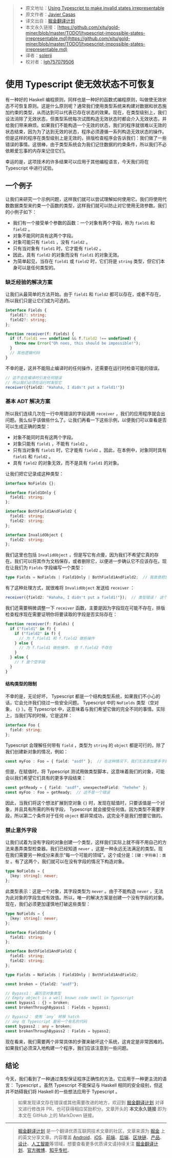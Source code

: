 > * 原文地址：[Using Typescript to make invalid states irrepresentable](http://www.javiercasas.com/articles/typescript-impossible-states-irrepresentable)
> * 原文作者：[Javier Casas](http://www.javiercasas.com)
> * 译文出自：[掘金翻译计划](https://github.com/xitu/gold-miner)
> * 本文永久链接：[https://github.com/xitu/gold-miner/blob/master/TODO1/typescript-impossible-states-irrepresentable.md](https://github.com/xitu/gold-miner/blob/master/TODO1/typescript-impossible-states-irrepresentable.md)
> * 译者：[solerji](https://github.com/solerji)
> * 校对者：[lgh757079506](https://github.com/lgh757079506)

# 使用 Typescript 使无效状态不可恢复

有一种好的 Haskell 编程原则，同样也是一种好的函数式编程原则，叫做使无效状态不可恢复原则。这是什么原则呢？通常我们使用类型系统来构建对数据和状态施加约束的类型，从而达到可以代表已存在状态的效果。现在，在类型级别上，我们设法消除了无效状态，但类型系统每次试图构造无效状态时都会介入无效状态，并给我们带来麻烦。如果我们不能构造一个无效的状态，我们的程序就很难以无效的状态结束，因为为了达到无效的状态，程序必须遵循一系列构造无效状态的操作。但是这样的程序在类型级别上是无效的，排版检查程序会告诉我们：我们做了一些错误的事情。这很棒，由于类型系统会为我们记住数据的约束条件，所以我们不必依赖爱忘事的内存来记住它们。

幸运的是，这项技术的许多结果可以应用于其他编程语言，今天我们将在 Typescript 中进行试验。

## 一个例子

让我们来研究一个示例问题，这样我们就可以尝试理解如何使用它。我们将使用代数数据类型来约束一个函数的类型，这样我们就可以防止对它使用无效参数。我们的小例子如下：

* 我们有一个接受单个参数的函数：一个对象有两个字段，称为 `field1` 和 `field2` 。
* 对象不能同时具有这两个字段。
* 对象可能只有 `field1` ，没有 `field2` 。
* 只有当对象有 `field1` 时，它才能有 `field2` 。
* 因此，具有 `field2` 的对象而没有 `field1` 的对象无效。
* 为简单起见，当存在 `field1` 或 `field2` 时，它们将是 `string` 类型，但它们本身可以是任何类型的。

### 缺乏经验的解决方案

让我们从最简单的方法开始。由于 `field1` 和 `field2` 都可以存在，或者不存在，所以我们只是让它们成为可选的。

```typescript
interface Fields {
  field1?: string;
  field2?: string;
};

function receiver(f: Fields) {
  if (f.field1 === undefined && f.field2 !== undefined) {
    throw new Error("Oh noes, this should be impossible!");
  }
  // 其他逻辑代码
}
```

不幸的是，这并不能阻止编译时的任何操作，还需要在运行时检查可能的错误。

```typescript
// 这不会在编译时引发任何错误
// 所以我们必须在运行时发现它
receiver({field2: "Hahaha, I didn't put a field1!"})
```

### 基本 ADT 解决方案

所以我们连续几次在一行中用错误的字段调用 `receiver` ，我们的应用程序就会出问题。我么似乎该做些什么了。让我们再看一下这些示例，以便我们可以查看是否可以生成正确的类型：

* 对象不能同时具有这两个字段。
* 对象只能有 `field1` ，不能有 `field2` 。
* 只有当对象有 `field1` 时，它才能有 `field2` 。因此，在本例中，对象同时具有 `field1` 和 `field2` 。
* 具有 `field2` 的对象无效，而不是具有 `field1` 的对象。

让我们把它记录成这种类型：

```typescript
interface NoFields {};

interface Field1Only {
  field1: string;
};

interface BothField1AndField2 {
  field1: string;
  field2: string;
};

interface InvalidObject {
  field2: string;
};
```

我们这里也包括 `InvalidObject` ，但是写它有点傻，因为我们不希望它真的存在。我们可以将其作为文档保存，或者删除它，以便进一步确认它不应该存在。现在让我们为 `Fields` 字段编写一个类型：

```typescript
type Fields = NoFields | Field1Only | BothField1AndField2;  // 我故意把放在这里的无效对象忘了
```

有了这种处理方式，就很难将 `InvalidObject` 发送给 `receiver` ：

```typescript
receiver({field2: "Hahaha, I didn't put a field1!"});  // 类型错误！ 这个对象和 `Fields` 不匹配
```

我们还需要稍微调整一下 `receiver` 函数，主要是因为字段现在可能不存在，排版检查程序现在需要证明你将要读取的字段是否实际存在：

```typescript
function receiver(f: Fields) {
  if ("field1" in f) {
    if ("field2" in f) {
      // 为 f.field1 和 f.field2 做些操作
    } else {
      // 为 f.field1 做些操作， 但 f.field2 不存在
    }
  } else {
    // f 是个空字段
  }
}
```

#### 结构类型的限制

不幸的是，无论好坏， Typescript 都是一个结构类型系统，如果我们不小心的话，它会允许我们绕过一些安全问题。 Typescript 中的 `NoFields` 类型（空对象， `{}` ）。在 Typescript 中，这意味着与我们希望它做的完全不同的事情。实际上，当我们写的时候，它是这样：

```typescript
interface Foo {
  field: string;
};
```

Typescript 会理解任何带有 `field` ，类型为 `string` 的 `object` 都是可行的，除了我们创建新对象的情况，例如：

```typescript
const myFoo : Foo = { field: "asdf" };  // 在这种情况下，我们无法添加更多字段
```

但是，在赋值时，将 Typescript 测试用做类型脚本，这意味着我们的对象，可能会以我们希望它们具有的更多字段结束：

```typescript
const getReady = { field: "asdf", unexpectedField: "hehehe" };
const myFoo : Foo = getReady;  // 这不是一个错误
```

因此，当我们将这个想法扩展到空对象 `{}` 时，发现在赋值时，只要该值是一个对象，并且具有所需的所有字段， Typescript 就会接受任何值。因为类型不需要字段，所以第二个条件对于任何 `object` 都非常成功，这完全不是我们想要它做的。

### 禁止意外字段

让我们试着为没有字段的对象创建一个类型，这样我们实际上就不得不用自己的方法来愚弄类型检查器。我们已经知道 `never` ，这是一种永远无法满足的类型。现在我们需要另一种成分来表示“每一个可能的领域”。这个成分是：`[键：字符串]：类型` 。有了这两个，我们就可以在没有字段的情况下构造对象。

```typescript
type NoFields = {
  [key: string]: never;
};
```

此类型表示：这是一个对象，其字段类型为 `never` 。由于不能构造 `never` ，无法为此对象的字段生成有效值。所以，唯一的解决方案是创建一个没有字段的对象。现在，我们必须更加谨慎地打破这些类型：

```typescript
type NoFields = {
  [key: string]: never;
};

interface Field1Only {
  field1: string;
};

interface BothField1AndField2 {
  field1: string;
  field2: string;
};

type Fields = NoFields | Field1Only | BothField1AndField2;

const broken = {field2: "asdf"};

// Bypass1： 遍历空对象类型
// Empty object is a well known code smell in Typescript
const bypass1 : {} = broken;
const brokenThroughBypass1 : Fields = bypass1;

// Bypass2： 使用 `any` 转移 hatch
// any 在 Typescript 是另一个有名的代码 
const bypass2 : any = broken;
const brokenThroughBypass2 : Fields = bypass2;
```

现在看来，我们需要两个非常具体的步骤来破坏这个系统，这肯定是非常困难的。如果我们必须深入地构建一个程序，我们应该注意到一些问题。

## 结论

今天，我们看到了一种通过类型保证程序正确性的方法，它应用于一种更主流的语言： Typescript 。虽然 Typescript 不能保证与 Haskell 相同的安全级别，但这并不妨碍我们将 Haskell 的一些想法应用于 Typescript 。

> 如果发现译文存在错误或其他需要改进的地方，欢迎到 [掘金翻译计划](https://github.com/xitu/gold-miner) 对译文进行修改并 PR，也可获得相应奖励积分。文章开头的 **本文永久链接** 即为本文在 GitHub 上的 MarkDown 链接。

---

> [掘金翻译计划](https://github.com/xitu/gold-miner) 是一个翻译优质互联网技术文章的社区，文章来源为 [掘金](https://juejin.im) 上的英文分享文章。内容覆盖 [Android](https://github.com/xitu/gold-miner#android)、[iOS](https://github.com/xitu/gold-miner#ios)、[前端](https://github.com/xitu/gold-miner#前端)、[后端](https://github.com/xitu/gold-miner#后端)、[区块链](https://github.com/xitu/gold-miner#区块链)、[产品](https://github.com/xitu/gold-miner#产品)、[设计](https://github.com/xitu/gold-miner#设计)、[人工智能](https://github.com/xitu/gold-miner#人工智能)等领域，想要查看更多优质译文请持续关注 [掘金翻译计划](https://github.com/xitu/gold-miner)、[官方微博](http://weibo.com/juejinfanyi)、[知乎专栏](https://zhuanlan.zhihu.com/juejinfanyi)。
